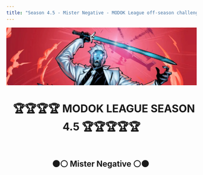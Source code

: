 ```yaml
---
title: "Season 4.5 - Mister Negative - MODOK League off-season challenge"
---
```


![Season 4.5 Banner](s4.5banner.png)

<div align="center"><header><h1>&nbsp;&nbsp;🏆🏆🏆🏆 MODOK LEAGUE SEASON 4.5 🏆🏆🏆🏆🏆</h1></header></div>  
 
<div align="center"><header><h2>⚫⚪ Mister Negative ⚪⚫&nbsp;</h2></header></div>
